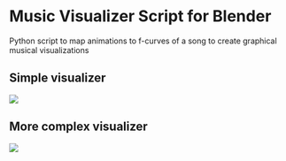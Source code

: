 # Music Visualizer Script for Blender
Python script to map animations to f-curves of a song to create graphical musical visualizations

## Simple visualizer
![](https://github.com/deepanshi17/AR/blob/master/idc.gif?raw=true)

## More complex visualizer
![](https://github.com/deepanshi17/AR/blob/master/dubstep.gif?raw=true)
